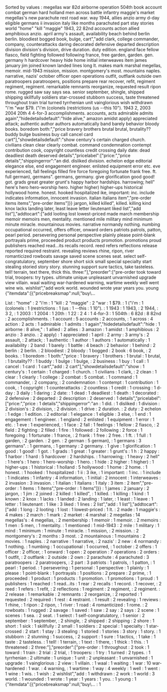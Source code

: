 Sorted by values :
megellas war 82d airborne operation 504th book account combat german hard holland men across battle infantry maggie's market megellas's new parachute rest road war. way 1944, allies anzio army d-day eligible germans ii invasion italy like months parachuted part stay stories world "home" "kill "maggie" 1943, 22 82nd accounts action allied amphibious anzio. april army's assault, availability beach behind berlin berlin. bloodiest bogged book, bulge, cart","add clark, college commander, company, counterattacks daring decorated defensive departed description division division's division, drive duration. duty edition. england face fellow fiasco, field fighting followed following france, free garden, garden. gen. germany h hardcover heavy hide home initial interweaves item james january jim joined known landed lines long lt. makes mark marshal megellas, memoir. mid-1943 mission, mission. montgomery's most. mountains naples. narrative, nazis' october officer open operations outfit, outflank outside own paratroopers paratroopers, positions prepare rear recover, refit, regiment regiment, regiment. remarkable remnants reorganize, requested result ripon rome. rugged saw say says sea. senior september, shingle, shipped shipping skillfully soldiers star-crossed stubborn success, taste threatened throughout train trial turned tyrrhenian unit vainglorious wish withdrawn "i'm "war $79. ("i'm (colonels (restrictions (us --this 10"). 1943 2, 2003 2004 20th 4 4-for-3 accomplishments. accounts, acts admirable admits again","hidedetailsdefault":"hide alive," amazon amidst apply) appreciated attack; authentic author authors automatically band barely behavior bloody books. boredom both:","price bravery brothers brutal brutal, brutality?? buddy bulge business buy call cancel card cart"],"showdetailsdefault":"show century's certain charged church. civilians clean clear clearly combat. command condemnation contempt contribution cook, copyright countless credit crossing daily date: dead deadliest death deserved details","pricelabel":["price:","price details","shippingerror":"an did. disliked division. echelon edge editorial elegance else, end engagement engineer. enlisted equipment error etc. eve experienced, fall feelings filled fire force foregoing fortunate frank free. ft. full german), germans". germans, germany. give glorification good good! got. grads great greater grunt's happy harbor hardships. harrowing; hell" here's hero hero-worship hero. higher higher) higher-ups historical hollywood home. honest. hooked hospitalized ike, important: inc. include indicates information, innocent invasion. italian italians item","pre-order items items","pre-order items"]}} jargon, killed killed", killed. killing kind knox lacks landing later, least leave letter lieutenant liked list","add list"],"addtocart":["add looting lost lowest-priced made march membership memoir memoirs men, mentality. mentioned mile military mind minimum minute miracle. mountainous movies. narrative normandy nothing. numbing occupational occurred, offers officer, onward orders patriots patrols, patton, pearl period. persevering personal perspective plainly please point-blank portrayals prime, proceeded product products promotion. promotions proud publishers reached read...its recalls record. reed refers reflections release reported required restraint. revealing reviews rhine, ripon, river romanticized rowboats savage saved scene scenes seat. select self-congratulatory, september shore short sick small special specialty start stealing storied story story. stunning support sure tactics, take tasteless. tell! terrain, text there, thick this. three:"],"preorder":["pre-order took toward trial, troopers: try types. ultimate unique unpleasant unvarnished upgrade view villain. waal waiting war-hardened warning, wartime weekly well went wine wis. wishlist","add work world. wounded wrote year years you. young {"itemdata":[{"pricebreaksmap":null,"buy\\... 

List :
"home" : 2
"i'm : 1
"kill : 2
"maggie" : 2
"war : 1
$79. : 1
("i'm : 1
(colonels : 1
(restrictions : 1
(us : 1
--this : 1
10"). : 1
1943 : 1
1943, : 2
1944, : 3
2, : 1
2003 : 1
2004 : 1
20th : 1
22 : 2
4 : 1
4-for-3 : 1
504th : 6
82d : 8
82nd : 2
accomplishments. : 1
account : 5
accounts : 2
accounts, : 1
across : 4
action : 2
acts : 1
admirable : 1
admits : 1
again","hidedetailsdefault":"hide : 1
airborne : 8
alive," : 1
allied : 2
allies : 3
amazon : 1
amidst : 1
amphibious : 2
anzio : 3
anzio. : 2
apply) : 1
appreciated : 1
april : 2
army : 3
army's : 2
assault, : 2
attack; : 1
authentic : 1
author : 1
authors : 1
automatically : 1
availability : 2
band : 1
barely : 1
battle : 4
beach : 2
behavior : 1
behind : 2
berlin : 2
berlin. : 2
bloodiest : 2
bloody : 1
bogged : 2
book : 6
book, : 2
books. : 1
boredom : 1
both:","price : 1
bravery : 1
brothers : 1
brutal : 1
brutal, : 1
brutality?? : 1
buddy : 1
bulge : 1
bulge, : 2
business : 1
buy : 1
call : 1
cancel : 1
card : 1
cart","add : 2
cart"],"showdetailsdefault":"show : 1
century's : 1
certain : 1
charged : 1
church. : 1
civilians : 1
clark, : 2
clean : 1
clear : 1
clearly : 1
college : 2
combat : 5
combat. : 1
command : 1
commander, : 2
company, : 2
condemnation : 1
contempt : 1
contribution : 1
cook, : 1
copyright : 1
counterattacks : 2
countless : 1
credit : 1
crossing : 1
d-day : 3
daily : 1
daring : 2
date: : 1
dead : 1
deadliest : 1
death : 1
decorated : 2
defensive : 2
departed : 2
description : 2
deserved : 1
details","pricelabel":["price:","price : 1
details","shippingerror":"an : 1
did. : 1
disliked : 1
division : 2
division's : 2
division, : 2
division. : 1
drive : 2
duration. : 2
duty : 2
echelon : 1
edge : 1
edition. : 2
editorial : 1
elegance : 1
eligible : 3
else, : 1
end : 1
engagement : 1
engineer. : 1
england : 2
enlisted : 1
equipment : 1
error : 1
etc. : 1
eve : 1
experienced, : 1
face : 2
fall : 1
feelings : 1
fellow : 2
fiasco, : 2
field : 2
fighting : 2
filled : 1
fire : 1
followed : 2
following : 2
force : 1
foregoing : 1
fortunate : 1
france, : 2
frank : 1
free : 2
free. : 1
ft. : 1
full : 1
garden, : 2
garden. : 2
gen. : 2
german : 5
german), : 1
germans : 3
germans". : 1
germans, : 1
germany : 2
germany. : 1
give : 1
glorification : 1
good : 1
good! : 1
got. : 1
grads : 1
great : 1
greater : 1
grunt's : 1
h : 2
happy : 1
harbor : 1
hard : 5
hardcover : 2
hardships. : 1
harrowing; : 1
heavy : 2
hell" : 1
here's : 1
hero : 1
hero-worship : 1
hero. : 1
hide : 2
higher : 1
higher) : 1
higher-ups : 1
historical : 1
holland : 5
hollywood : 1
home : 2
home. : 1
honest. : 1
hooked : 1
hospitalized : 1
ii : 3
ike, : 1
important: : 1
inc. : 1
include : 1
indicates : 1
infantry : 4
information, : 1
initial : 2
innocent : 1
interweaves : 2
invasion : 3
invasion. : 1
italian : 1
italians : 1
italy : 3
item : 2
item","pre-order : 1
items : 1
items","pre-order : 1
items"]}} : 1
james : 2
january : 2
jargon, : 1
jim : 2
joined : 2
killed : 1
killed", : 1
killed. : 1
killing : 1
kind : 1
known : 2
knox : 1
lacks : 1
landed : 2
landing : 1
later, : 1
least : 1
leave : 1
letter : 1
lieutenant : 1
like : 3
liked : 1
lines : 2
list","add : 1
list"],"addtocart":["add : 1
long : 2
looting : 1
lost : 1
lowest-priced : 1
lt. : 2
made : 1
maggie's : 4
makes : 2
march : 1
mark : 2
market : 4
marshal : 2
megellas : 14
megellas's : 4
megellas, : 2
membership : 1
memoir : 1
memoir. : 2
memoirs : 1
men : 5
men, : 1
mentality. : 1
mentioned : 1
mid-1943 : 2
mile : 1
military : 1
mind : 1
minimum : 1
minute : 1
miracle. : 1
mission, : 2
mission. : 2
montgomery's : 2
months : 3
most. : 2
mountainous : 1
mountains : 2
movies. : 1
naples. : 2
narrative : 1
narrative, : 2
nazis' : 2
new : 4
normandy : 1
nothing. : 1
numbing : 1
occupational : 1
occurred, : 1
october : 2
offers : 1
officer : 2
officer, : 1
onward : 1
open : 2
operation : 7
operations : 2
orders : 1
outfit, : 2
outflank : 2
outside : 2
own : 2
parachute : 4
parachuted : 3
paratroopers : 2
paratroopers, : 2
part : 3
patriots : 1
patrols, : 1
patton, : 1
pearl : 1
period. : 1
persevering : 1
personal : 1
perspective : 1
plainly : 1
please : 1
point-blank : 1
portrayals : 1
positions : 2
prepare : 2
prime, : 1
proceeded : 1
product : 1
products : 1
promotion. : 1
promotions : 1
proud : 1
publishers : 1
reached : 1
read...its : 1
rear : 2
recalls : 1
record. : 1
recover, : 2
reed : 1
refers : 1
refit, : 2
reflections : 1
regiment : 2
regiment, : 2
regiment. : 2
release : 1
remarkable : 2
remnants : 2
reorganize, : 2
reported : 1
requested : 2
required : 1
rest : 4
restraint. : 1
result : 2
revealing : 1
reviews : 1
rhine, : 1
ripon : 2
ripon, : 1
river : 1
road : 4
romanticized : 1
rome. : 2
rowboats : 1
rugged : 2
savage : 1
saved : 1
saw : 2
say : 2
says : 2
scene : 1
scenes : 1
sea. : 2
seat. : 1
select : 1
self-congratulatory, : 1
senior : 2
september : 1
september, : 2
shingle, : 2
shipped : 2
shipping : 2
shore : 1
short : 1
sick : 1
skillfully : 2
small : 1
soldiers : 2
special : 1
specialty : 1
star-crossed : 2
start : 1
stay : 3
stealing : 1
storied : 1
stories : 3
story : 1
story. : 1
stubborn : 2
stunning : 1
success, : 2
support : 1
sure : 1
tactics, : 1
take : 1
taste : 2
tasteless. : 1
tell! : 1
terrain, : 1
text : 1
there, : 1
thick : 1
this. : 1
threatened : 2
three:"],"preorder":["pre-order : 1
throughout : 2
took : 1
toward : 1
train : 2
trial : 2
trial, : 1
troopers: : 1
try : 1
turned : 2
types. : 1
tyrrhenian : 2
ultimate : 1
unique : 1
unit : 2
unpleasant : 1
unvarnished : 1
upgrade : 1
vainglorious : 2
view : 1
villain. : 1
waal : 1
waiting : 1
war : 10
war-hardened : 1
war. : 4
warning, : 1
wartime : 1
way : 4
weekly : 1
well : 1
went : 1
wine : 1
wis. : 1
wish : 2
wishlist","add : 1
withdrawn : 2
work : 1
world : 3
world. : 1
wounded : 1
wrote : 1
year : 1
years : 1
you. : 1
young : 1
{"itemdata":[{"pricebreaksmap":null,"buy\\... : 1
